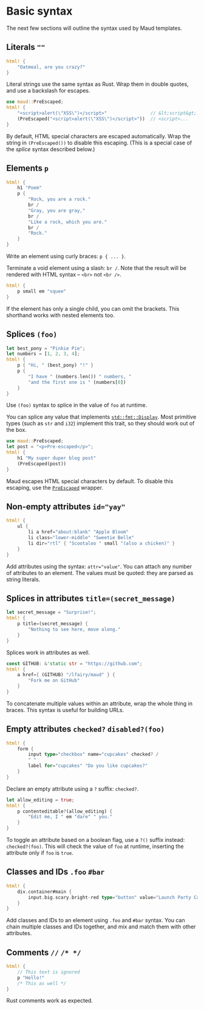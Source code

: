 # Basic syntax

The next few sections will outline the syntax used by Maud templates.

## Literals `""`

```rust
html! {
    "Oatmeal, are you crazy?"
}
```

Literal strings use the same syntax as Rust. Wrap them in double quotes, and use a backslash for escapes.

```rust
use maud::PreEscaped;
html! {
    "<script>alert(\"XSS\")</script>"                // &lt;script&gt;...
    (PreEscaped("<script>alert(\"XSS\")</script>"))  // <script>...
}
```

By default, HTML special characters are escaped automatically. Wrap the string in `(PreEscaped())` to disable this escaping. (This is a special case of the *splice* syntax described below.)

## Elements `p`

```rust
html! {
    h1 "Poem"
    p {
        "Rock, you are a rock."
        br /
        "Gray, you are gray,"
        br /
        "Like a rock, which you are."
        br /
        "Rock."
    }
}
```

Write an element using curly braces: `p { ... }`.

Terminate a void element using a slash: `br /`. Note that the result will be rendered with HTML syntax – `<br>` not `<br />`.

```rust
html! {
    p small em "squee"
}
```

If the element has only a single child, you can omit the brackets. This shorthand works with nested elements too.

## Splices `(foo)`

```rust
let best_pony = "Pinkie Pie";
let numbers = [1, 2, 3, 4];
html! {
    p { "Hi, " (best_pony) "!" }
    p {
        "I have " (numbers.len()) " numbers, "
        "and the first one is " (numbers[0])
    }
}
```

Use `(foo)` syntax to splice in the value of `foo` at runtime.

You can splice any value that implements [`std::fmt::Display`][Display]. Most primitive types (such as `str` and `i32`) implement this trait, so they should work out of the box.

[Display]: http://doc.rust-lang.org/std/fmt/trait.Display.html

```rust
use maud::PreEscaped;
let post = "<p>Pre-escaped</p>";
html! {
    h1 "My super duper blog post"
    (PreEscaped(post))
}
```

Maud escapes HTML special characters by default. To disable this escaping, use the [`PreEscaped`][PreEscaped] wrapper.

[PreEscaped]: https://lambda.xyz/maud/maud/struct.PreEscaped.html

## Non-empty attributes `id="yay"`

```rust
html! {
    ul {
        li a href="about:blank" "Apple Bloom"
        li class="lower-middle" "Sweetie Belle"
        li dir="rtl" { "Scootaloo " small "(also a chicken)" }
    }
}
```

Add attributes using the syntax: `attr="value"`. You can attach any number of attributes to an element. The values must be quoted: they are parsed as string literals.

## Splices in attributes `title=(secret_message)`

```rust
let secret_message = "Surprise!";
html! {
    p title=(secret_message) {
        "Nothing to see here, move along."
    }
}
```

Splices work in attributes as well.

```rust
const GITHUB: &'static str = "https://github.com";
html! {
    a href={ (GITHUB) "/lfairy/maud" } {
        "Fork me on GitHub"
    }
}
```

To concatenate multiple values within an attribute, wrap the whole thing in braces. This syntax is useful for building URLs.

## Empty attributes `checked?` `disabled?(foo)`

```rust
html! {
    form {
        input type="checkbox" name="cupcakes" checked? /
        " "
        label for="cupcakes" "Do you like cupcakes?"
    }
}
```

Declare an empty attribute using a `?` suffix: `checked?`.

```rust
let allow_editing = true;
html! {
    p contenteditable?(allow_editing) {
        "Edit me, I " em "dare" " you."
    }
}
```

To toggle an attribute based on a boolean flag, use a `?()` suffix instead: `checked?(foo)`. This will check the value of `foo` at runtime, inserting the attribute only if `foo` is `true`.

## Classes and IDs `.foo` `#bar`

```rust
html! {
    div.container#main {
        input.big.scary.bright-red type="button" value="Launch Party Cannon" /
    }
}
```

Add classes and IDs to an element using `.foo` and `#bar` syntax. You can chain multiple classes and IDs together, and mix and match them with other attributes.

## Comments `//` `/* */`

```rust
html! {
    // This text is ignored
    p "Hello!"
    /* This as well */
}
```

Rust comments work as expected.
